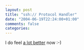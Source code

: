 ```yaml
---
layout: post
title: "ssh:// Protocol Handler"
date: "2004-06-19T22:24:00+01:00"
comments: false
categories: 
---
```


<p>I do feel <a href="http://rentzsch.com/macosx/sshProtocolHandlerUpdated">a lot better</a> now :-)</p>


